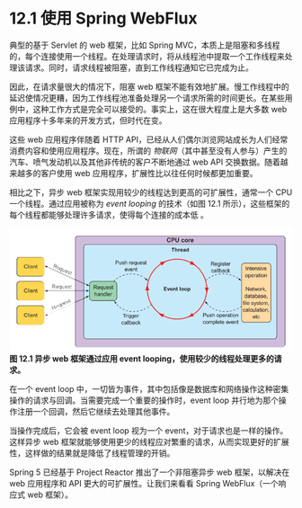 # 12.1 使用 Spring WebFlux

典型的基于 Servlet 的 web 框架，比如 Spring MVC，本质上是阻塞和多线程的，每个连接使用一个线程。在处理请求时，将从线程池中提取一个工作线程来处理该请求。同时，请求线程被阻塞，直到工作线程通知它已完成为止。

因此，在请求量很大的情况下，阻塞 web 框架不能有效地扩展。慢工作线程中的延迟使情况更糟，因为工作线程池准备处理另一个请求所需的时间更长。在某些用例中，这种工作方式是完全可以接受的。事实上，这在很大程度上是大多数 web 应用程序十多年来的开发方式，但时代在变。

这些 web 应用程序伴随着 HTTP API，已经从人们偶尔浏览网站成长为人们经常消费内容和使用应用程序。现在，所谓的 _物联网_（其中甚至没有人参与）产生的汽车、喷气发动机以及其他非传统的客户不断地通过 web API 交换数据。随着越来越多的客户使用 web 应用程序，扩展性比以往任何时候都更加重要。

相比之下，异步 web 框架实现用较少的线程达到更高的可扩展性，通常一个 CPU 一个线程。通过应用被称为 _event looping_ 的技术（如图 12.1 所示），这些框架的每个线程都能够处理许多请求，使得每个连接的成本低 。

![](../../assets/12.1.png)
**图 12.1 异步 web 框架通过应用 event looping，使用较少的线程处理更多的请求。** <br/>

在一个 event loop 中，一切皆为事件，其中包括像是数据库和网络操作这种密集操作的请求与回调。当需要完成一个重要的操作时，event loop 并行地为那个操作注册一个回调，然后它继续去处理其他事件。

当操作完成后，它会被 event loop 视为一个 event，对于请求也是一样的操作。这样异步 web 框架就能够使用更少的线程应对繁重的请求，从而实现更好的扩展性，这样做的结果就是降低了线程管理的开销。

Spring 5 已经基于 Project Reactor 推出了一个非阻塞异步 web 框架，以解决在 web 应用程序和 API 更大的可扩展性。让我们来看看 Spring WebFlux（一个响应式 web 框架）。

